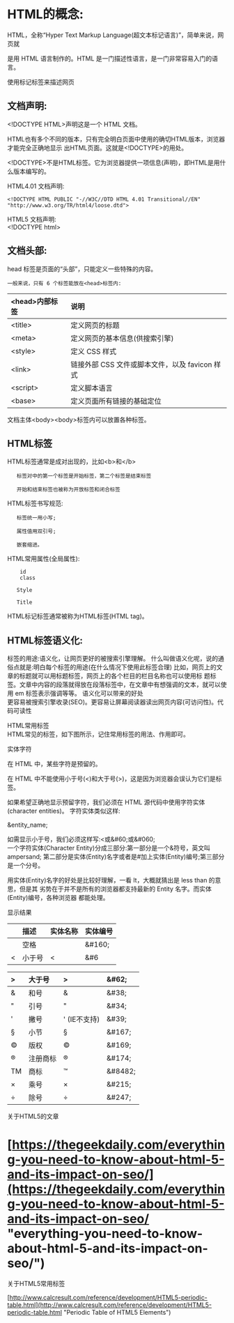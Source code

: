 # HTML的概念:

HTML，全称“Hyper Text Markup Language\(超文本标记语言\)”，简单来说，网页就

是用 HTML 语言制作的。HTML 是一门描述性语言，是一门非常容易入门的语言。

使用标记标签来描述网页

## 文档声明:

&lt;!DOCTYPE HTML&gt;声明这是一个 HTML 文档。

HTML也有多个不同的版本，只有完全明白页面中使用的确切HTML版本，浏览器才能完全正确地显示 出HTML页面。这就是&lt;!DOCTYPE&gt;的用处。

&lt;!DOCTYPE&gt;不是HTML标签。它为浏览器提供一项信息\(声明\)，即HTML是用什么版本编写的。

HTML4.01 文档声明:

```
<!DOCTYPE HTML PUBLIC "-//W3C//DTD HTML 4.01 Transitional//EN"
"http://www.w3.org/TR/html4/loose.dtd">
```

HTML5 文档声明:  
&lt;!DOCTYPE html&gt;

##  文档头部:

  
head 标签是页面的“头部”，只能定义一些特殊的内容。

```
一般来说，只有 6 个标签能放在<head>标签内:
```

| &lt;head&gt;内部标签 | 说明 |
| :--- | :--- |
| &lt;title&gt; | 定义网页的标题 |
| &lt;meta&gt; | 定义网页的基本信息\(供搜索引擎\) |
| &lt;style&gt; | 定义 CSS 样式 |
| &lt;link&gt; | 链接外部 CSS 文件或脚本文件，以及 favicon 样式 |
| &lt;script&gt; | 定义脚本语言 |
| &lt;base&gt; | 定义页面所有链接的基础定位 |



文档主体&lt;body&gt;&lt;body&gt;标签内可以放置各种标签。

## HTML标签

HTML标签通常是成对出现的，比如&lt;b&gt;和&lt;/b&gt;

       标签对中的第一个标签是开始标签，第二个标签是结束标签  

       开始和结束标签也被称为开放标签和闭合标签

HTML标签书写规范:

       标签统一用小写;

       属性值用双引号;

       嵌套缩进。

HTML常用属性\(全局属性\):

        id  
        class

       Style

       Title

HTML标记标签通常被称为HTML标签\(HTML tag\)。

## HTML标签语义化:

标签的用途:语义化，让网页更好的被搜索引擎理解。 什么叫做语义化呢，说的通俗点就是:明白每个标签的用途\(在什么情况下使用此标签合理\) 比如，网页上的文章的标题就可以用标题标签，网页上的各个栏目的栏目名称也可以使用标 题标签。文章中内容的段落就得放在段落标签中，在文章中有想强调的文本，就可以使用 em 标签表示强调等等。 语义化可以带来的好处  
 更容易被搜索引擎收录\(SEO\)。更容易让屏幕阅读器读出网页内容\(可访问性\)。代码可读性

HTML常用标签  
HTML常见的标签，如下图所示，记住常用标签的用法、作用即可。

实体字符

在 HTML 中，某些字符是预留的。

在 HTML 中不能使用小于号\(&lt;\)和大于号\(&gt;\)，这是因为浏览器会误认为它们是标签。

如果希望正确地显示预留字符，我们必须在 HTML 源代码中使用字符实体\(character entities\)。 字符实体类似这样:

&entity\_name;

如需显示小于号，我们必须这样写:&lt;或&\#60;或&\#060;  
一个字符实体\(Character Entity\)分成三部分:第一部分是一个&符号，英文叫 ampersand; 第二部分是实体\(Entity\)名字或者是\#加上实体\(Entity\)编号;第三部分是一个分号。

用实体\(Entity\)名字的好处是比较好理解，一看 lt，大概就猜出是 less than 的意思，但是其 劣势在于并不是所有的浏览器都支持最新的 Entity 名字。而实体\(Entity\)编号，各种浏览器 都能处理。

显示结果

|  | 描述 | 实体名称 | 实体编号 |
| :--- | :--- | :--- | :--- |
|  | 空格 | &nbsp; | &\#160; |
| &lt; | 小于号 | &lt; | &\#6 |

| &gt; | 大于号 | &gt; | &\#62; |
| :--- | :--- | :--- | :--- |
| & | 和号 | &amp; | &\#38; |
| " | 引号 | &quot; | &\#34; |
| ' | 撇号 | &apos; \(IE不支持\) | &\#39; |
| § | 小节 | &sect; | &\#167; |
| © | 版权 | &copy; | &\#169; |
| ® | 注册商标 | &reg; | &\#174; |
| TM | 商标 | &trade; | &\#8482; |
| × | 乘号 | &times; | &\#215; |
| ÷ | 除号 | &divide; | &\#247; |

关于HTML5的文章

# [https://thegeekdaily.com/everything-you-need-to-know-about-html-5-and-its-impact-on-seo/](https://thegeekdaily.com/everything-you-need-to-know-about-html-5-and-its-impact-on-seo/ "everything-you-need-to-know-about-html-5-and-its-impact-on-seo/")

关于HTML5常用标签

[http://www.calcresult.com/reference/development/HTML5-periodic-table.html](http://www.calcresult.com/reference/development/HTML5-periodic-table.html "Periodic Table of HTML5 Elements")

